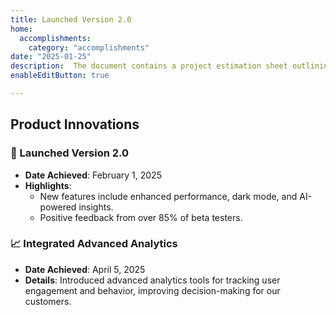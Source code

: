 ```yaml
---
title: Launched Version 2.0
home:
  accomplishments: 
    category: "accomplishments"
date: "2025-01-25"
description:  The document contains a project estimation sheet outlining tasks,effort hours, and timelines across key phases like analysis,design, development, testing, and project management. It includes metrics such as confidence factors, consumed hours, and completion dates.
enableEditButton: true

---
```



## Product Innovations

### 🚀 Launched Version 2.0
- **Date Achieved**: February 1, 2025
- **Highlights**:
  - New features include enhanced performance, dark mode, and AI-powered insights.
  - Positive feedback from over 85% of beta testers.

### 📈 Integrated Advanced Analytics
- **Date Achieved**: April 5, 2025
- **Details**: Introduced advanced analytics tools for tracking user engagement and behavior, improving decision-making for our customers.


